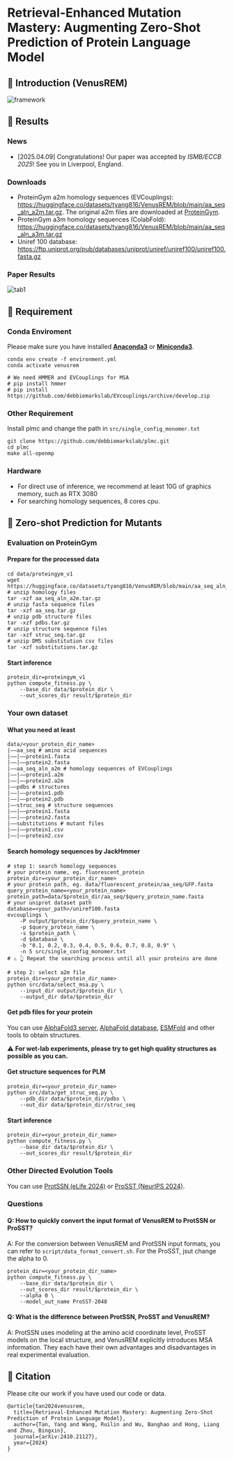 # Retrieval-Enhanced Mutation Mastery: Augmenting Zero-Shot Prediction of Protein Language Model

## 🚀 Introduction (VenusREM)

<img src="img/framework.png" alt="framework">

## 📑 Results

### News

- [2025.04.09] Congratulations! Our paper was accepted by *ISMB/ECCB 2025*! See you in Liverpool, England.

### Downloads

- ProteinGym a2m homology sequences (EVCouplings): https://huggingface.co/datasets/tyang816/VenusREM/blob/main/aa_seq_aln_a2m.tar.gz. The original a2m files are downloaded at [ProteinGym](https://github.com/OATML-Markslab/ProteinGym).
- ProteinGym a3m homology sequences (ColabFold): https://huggingface.co/datasets/tyang816/VenusREM/blob/main/aa_seq_aln_a3m.tar.gz
- Uniref 100 database: https://ftp.uniprot.org/pub/databases/uniprot/uniref/uniref100/uniref100.fasta.gz

### Paper Results

<img src="img/tab1.png" alt="tab1">

## 🛫 Requirement

### Conda Enviroment

Please make sure you have installed **[Anaconda3](https://www.anaconda.com/download)** or **[Miniconda3](https://docs.conda.io/projects/miniconda/en/latest/)**.

```
conda env create -f environment.yml
conda activate venusrem

# We need HMMER and EVCouplings for MSA
# pip install hmmer
# pip install https://github.com/debbiemarkslab/EVcouplings/archive/develop.zip
```

### Other Requirement

Install plmc and change the path in `src/single_config_monomer.txt`
```shell
git clone https://github.com/debbiemarkslab/plmc.git
cd plmc
make all-openmp
```

### Hardware

- For direct use of inference, we recommend at least 10G of graphics memory, such as RTX 3080
- For searching homology sequences, 8 cores cpu.

## 🧬 Zero-shot Prediction for Mutants

### Evaluation on ProteinGym

#### Prepare for the processed data
```shell
cd data/proteingym_v1
wget https://huggingface.co/datasets/tyang816/VenusREM/blob/main/aa_seq_aln_a2m.tar.gz
# unzip homology files
tar -xzf aa_seq_aln_a2m.tar.gz
# unzip fasta sequence files
tar -xzf aa_seq.tar.gz
# unzip pdb structure files
tar -xzf pdbs.tar.gz
# unzip structure sequence files
tar -xzf struc_seq.tar.gz
# unzip DMS substitution csv files
tar -xzf substitutions.tar.gz
```

#### Start inference
```shell
protein_dir=proteingym_v1
python compute_fitness.py \
    --base_dir data/$protein_dir \
    --out_scores_dir result/$protein_dir
```

### Your own dataset

#### What you need at least
```shell
data/<your_protein_dir_name>
|——aa_seq # amino acid sequences
|——|——protein1.fasta
|——|——protein2.fasta
|——aa_seq_aln_a2m # homology sequences of EVCouplings
|——|——protein1.a2m
|——|——protein2.a2m
|——pdbs # structures
|——|——protein1.pdb
|——|——protein2.pdb
|——struc_seq # structure sequences
|——|——protein1.fasta
|——|——protein2.fasta
|——substitutions # mutant files
|——|——protein1.csv
|——|——protein2.csv
```

#### Search homology sequences by JackHmmer
```shell
# step 1: search homology sequences
# your protein name, eg. fluorescent_protein
protein_dir=<your_protein_dir_name>
# your protein path, eg. data/fluorescent_protein/aa_seq/GFP.fasta
query_protein_name=<your_protein_name>
protein_path=data/$protein_dir/aa_seq/$query_protein_name.fasta
# your uniprot dataset path
database=<your_path>/uniref100.fasta
evcouplings \
    -P output/$protein_dir/$query_protein_name \
    -p $query_protein_name \
    -s $protein_path \
    -d $database \
    -b "0.1, 0.2, 0.3, 0.4, 0.5, 0.6, 0.7, 0.8, 0.9" \
    -n 5 src/single_config_monomer.txt
# ⚠ 👆 Repeat the searching process until all your proteins are done

# step 2: select a2m file
protein_dir=<your_protein_dir_name>
python src/data/select_msa.py \
    --input_dir output/$protein_dir \
    --output_dir data/$protein_dir
```

#### Get pdb files for your protein
You can use [AlphaFold3 server](https://alphafoldserver.com/), [AlphaFold database](https://alphafold.ebi.ac.uk/download), [ESMFold](https://huggingface.co/facebook/esmfold_v1) and other tools to obtain structures.

⚠ **For wet-lab experiments, please try to get high quality structures as possible as you can.**

#### Get structure sequences for PLM
```shell
protein_dir=<your_protein_dir_name>
python src/data/get_struc_seq.py \
    --pdb_dir data/$protein_dir/pdbs \
    --out_dir data/$protein_dir/struc_seq
```

#### Start inference
```shell
protein_dir=<your_protein_dir_name>
python compute_fitness.py \
    --base_dir data/$protein_dir \
    --out_scores_dir result/$protein_dir
```

### Other Directed Evolution Tools

You can use [ProtSSN (eLife 2024)](https://github.com/tyang816/ProtSSN) or [ProSST (NeurIPS 2024)](https://github.com/ai4protein/ProSST).

### Questions

#### Q: How to quickly convert the input format of VenusREM to ProtSSN or ProSST?

A: For the conversion between VenusREM and ProtSSN input formats, you can refer to `script/data_format_convert.sh`. For the ProSST, jsut change the alpha to 0.

```shell
protein_dir=<your_protein_dir_name>
python compute_fitness.py \
    --base_dir data/$protein_dir \
    --out_scores_dir result/$protein_dir \
    --alpha 0 \
    --model_out_name ProSST-2048
```

#### Q: What is the difference between ProtSSN, ProSST and VenusREM?

A: ProtSSN uses modeling at the amino acid coordinate level, ProSST models on the local structure, and VenusREM explicitly introduces MSA information. They each have their own advantages and disadvantages in real experimental evaluation.

## 🙌 Citation

Please cite our work if you have used our code or data.

```
@article{tan2024venusrem,
  title={Retrieval-Enhanced Mutation Mastery: Augmenting Zero-Shot Prediction of Protein Language Model},
  author={Tan, Yang and Wang, Ruilin and Wu, Banghao and Hong, Liang and Zhou, Bingxin},
  journal={arXiv:2410.21127},
  year={2024}
}
```